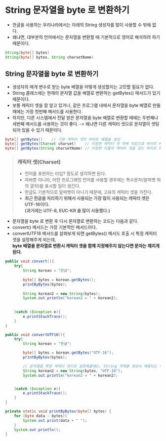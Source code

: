 # String 문자열을 byte 로 변환하기

* 한글을 사용하는 우리나라에서는 아래의 String 생성자를 많이 사용할 수 밖에 없다.
* 왜냐면, 대부분의 언어에서는 문자열을 변환할 때 기본적으로 영어로 해석하려 하기 때문이다.

```java
String(byte[] bytes)
String(byte[] bytes, String charsetName)
```

## String 문자열을 byte 로 변환하기

* 생성자의 매개 변수로 받는 byte 배열을 어떻게 생성할지는 고민할 필요가 없다.
* String 클래스에는 현재의 문자열 값을 배열로 변환하는 getBytes() 메서드가 있기 때문이다.&#x20;
* 보통 캐릭터 셋을 잘 알고 있거나, 같은 프로그램 내에서 문자열을 byte 배열로 만들 때에는 가장 첫번째 메서드를 사용한다.
* 하지만, 다른 시스템에서 전달 받은 문자열을 byte 배열로 변환할 때에는 두번째나 세번째 메서드를 사용하는 것이 좋다. -> 왜냐면 다른 캐릭터 셋으로 문자열이 셋팅되어 있을 수 있기 때문이다.

```java
byte[] getBytes()    // 기본 캐릭터 셋의 바이트 배열을 생성
byte[] getBytes(Charset charset)    // 지정한 캐릭터 셋 객체 타입으로 바이트 배열을 생성    
byte[] getBytes(String charsetName) // 지정한 이름의 캐릭터 셋을 갖는 바이트 배열을java
```

> ### 캐릭터 셋(Charset)
>
> * 언어를 표현하는 타입? 정도로 생각하면 된다.&#x20;
> * 자바뿐 아니라, 어떤 프로그래밍 언어를 사용할 경우에는 특수문자(알파벳 외의 글자)를 표시할 일이 생긴다.
> * 한글도 기본적으로 알파벳이 아니기 때문에, 고유의 캐릭터 셋을 가진다.&#x20;
> * **최근 한글을 처리하기 위해서 사용되는 가장 많이 사용되는 캐릭터 셋은 UTF-16이다.** \
>   **(과거에는 UTF-8, EUC-KR 을 많이 사용했다.)**

* 문자열을 byte 로 변환 후 다시 문자열로 변환하는 코드는 다음과 같다.&#x20;
* convert() 메서드는 가장 기본적인 메서드이다.&#x20;
* convertUTF16 메서드를 살펴보게 되면 getBytes() 메서드 호출 시 특정 캐릭터 셋을 설정해주게 되는데, \
  **byte 배열을 문자열로 변환시 캐릭터 셋을 함께 지정해주지 않는다면 문자는 깨지게 된다.**

```java
public void convert(){
    try{
        String korean = "한글";
    
        byte[] bytes = korean.getBytes();
        printByBytes(bytes);
    
        String korean2 = new String(bytes);
        System.out.println("korean2 = " + korean2);
    
    
    }catch (Exception e){
        e.printStackTrace();
    }
}

public void convertUTF16(){
    try{
        String korean = "한글";

        byte[] bytes = korean.getBytes("UTF-16");
        printByBytes(bytes);

        // 문자열을 특정 캐릭터 셋으로 설정해줄때는, String 객체를 생성시 매핑되는 캐릭터 셋을 설정해 주어야 문자열이 깨지지 않는다.
        String korean2 = new String(bytes, "UTF-16");
        System.out.println("korean2 = " + korean2);


    }catch (Exception e){
        e.printStackTrace();
    }
}

private static void printByBytes(byte[] bytes) {
    for (byte data : bytes){
        System.out.print(data + " ");
    }
    System.out.println();
}
```

##
